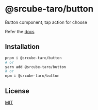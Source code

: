 # @srcube-taro/button

Button component, tap action for choose

Refer the [docs](https://srcube-taro.vercel.app/docs/components/button)

## Installation

```bash
pnpm i @srcube-taro/button
# or
yarn add @srcube-taro/button
# or
npm i @srcube-taro/button
```

## License

[MIT](https://github.com/srcube/srcube-taro/blob/main/LICENSE.md)
